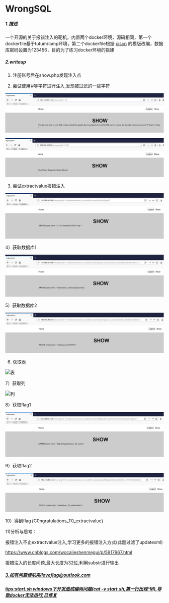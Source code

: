 # WrongSQL

##### 1.描述

一个开源的关于报错注入的靶机，内置两个docker环境，源码相同，第一个dockerfile基于tutum/lamp环境，第二个dockerfile根据
[ciscn](http://www.ciscn.cn/upload/file/20190629/1561790069686905.zip "ciscn")
的模版改编，数据库密码设置为123456，目的为了练习docker环境的搭建

##### 2.writeup

1)  注册账号后在show.php发现注入点

2)  尝试使用’#等字符进行注入,发现被过滤的一些字符

![单引号错误](img/单引号错误.jpg)

![百分号错误](img/百分号错误.jpg)

3)  尝试extractvalue报错注入

![version](img/version.jpg)

4）获取数据库1

![数据库1](img/数据库1.jpg)

5）获取数据库2

![数据库2](img/数据库2.jpg)

6)   获取表

![表](img/表.jpg)

7）获取列

![列](img/列.jpg)

8）获取flag1

![flag1](img/flag1.jpg)

9）获取flag2

![flag2](img/flag2.jpg)

10）得到flag｛C0ngratulations_T0_extractvalue｝

11)分析与思考： 

报错注入不止extractvalue注入,学习更多的报错注入方式(此题过滤了updatexml)

<https://www.cnblogs.com/wocalieshenmegui/p/5917967.html>

报错注入的长度问题,最大长度为32位,利用substr进行输出

##### 3.如有问题请联系iloveflag@outlook.com
##### [tips:start.sh  windows下开发造成编码问题(cat -v start.sh,第一行出现^M),导致docker无法运行,已修复](https://www.aneasystone.com/archives/2019/08/docker-images-cannot-run.html)
